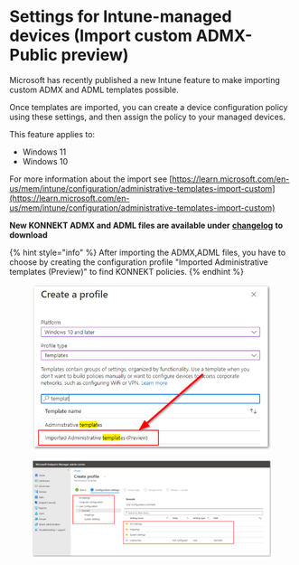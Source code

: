 # Settings for Intune-managed devices (Import custom ADMX- Public preview)

Microsoft has recently published a new Intune feature to make importing custom ADMX and ADML templates possible.

Once templates are imported, you can create a device configuration policy using these settings, and then assign the policy to your managed devices.

This feature applies to:

* Windows 11
* Windows 10

For more information about the import see [https://learn.microsoft.com/en-us/mem/intune/configuration/administrative-templates-import-custom](https://learn.microsoft.com/en-us/mem/intune/configuration/administrative-templates-import-custom)

**New KONNEKT ADMX and ADML files are available under** [**changelog**](../../../changelog.md#admx-adml-2.2.1.0-preview-version) **to download**

{% hint style="info" %}
After importing the ADMX,ADML files, you have to choose by creating the configuration profile "Imported Administrative templates (Preview)" to find KONNEKT policies.
{% endhint %}

<figure><img src="../../../.gitbook/assets/2023-02-21 09_11_36-Create a profile.png" alt=""><figcaption></figcaption></figure>

<figure><img src="../../../.gitbook/assets/2022-12-30 17_01_40-Window.png" alt=""><figcaption></figcaption></figure>
